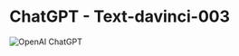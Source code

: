 # ChatGPT - Text-davinci-003
![OpenAI ChatGPT](https://user-images.githubusercontent.com/72439970/255378987-2b550034-6c7b-4f71-ac1f-af176b0b491e.png)

